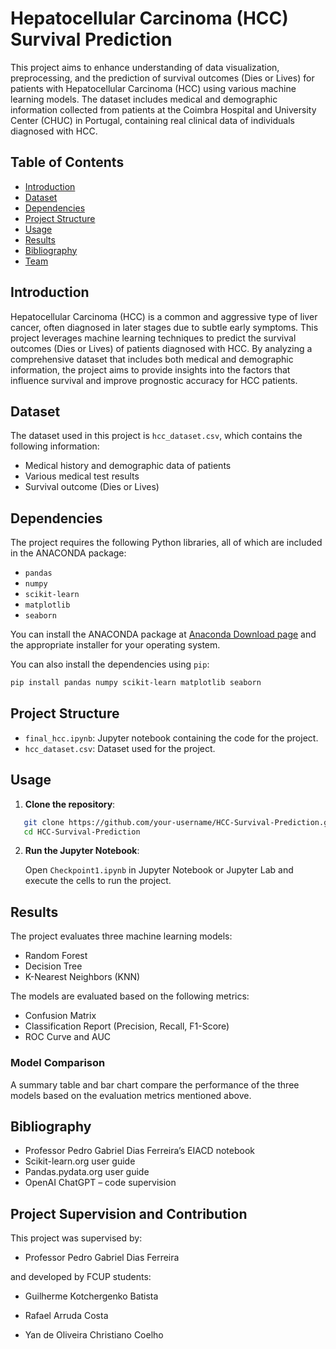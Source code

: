 # Hepatocellular Carcinoma (HCC) Survival Prediction

This project aims to enhance understanding of data visualization, preprocessing, and the prediction of survival outcomes (Dies or Lives) for patients with Hepatocellular Carcinoma (HCC) using various machine learning models. The dataset includes medical and demographic information collected from patients at the Coimbra Hospital and University Center (CHUC) in Portugal, containing real clinical data of individuals diagnosed with HCC.

## Table of Contents
- [Introduction](#introduction)
- [Dataset](#dataset)
- [Dependencies](#dependencies)
- [Project Structure](#project-structure)
- [Usage](#usage)
- [Results](#results)
- [Bibliography](#bibliography)
- [Team](#project-supervision-and-contribution)

## Introduction

Hepatocellular Carcinoma (HCC) is a common and aggressive type of liver cancer, often diagnosed in later stages due to subtle early symptoms. This project leverages machine learning techniques to predict the survival outcomes (Dies or Lives) of patients diagnosed with HCC. By analyzing a comprehensive dataset that includes both medical and demographic information, the project aims to provide insights into the factors that influence survival and improve prognostic accuracy for HCC patients.

## Dataset

The dataset used in this project is `hcc_dataset.csv`, which contains the following information:
- Medical history and demographic data of patients
- Various medical test results
- Survival outcome (Dies or Lives)

## Dependencies

The project requires the following Python libraries, all of which are included in the ANACONDA package:
- `pandas`
- `numpy`
- `scikit-learn`
- `matplotlib`
- `seaborn`

You can install the ANACONDA package at [Anaconda Download page](https://www.anaconda.com/products/distribution) and the appropriate installer for your operating system.

You can also install the dependencies using `pip`:

```bash
pip install pandas numpy scikit-learn matplotlib seaborn
```

## Project Structure

- `final_hcc.ipynb`: Jupyter notebook containing the code for the project.
- `hcc_dataset.csv`: Dataset used for the project.

## Usage

1. **Clone the repository**:

```bash
   git clone https://github.com/your-username/HCC-Survival-Prediction.git
   cd HCC-Survival-Prediction
```

2. **Run the Jupyter Notebook**:

   Open `Checkpoint1.ipynb` in Jupyter Notebook or Jupyter Lab and execute the cells to run the project.

## Results

The project evaluates three machine learning models:
- Random Forest
- Decision Tree
- K-Nearest Neighbors (KNN)

The models are evaluated based on the following metrics:
- Confusion Matrix
- Classification Report (Precision, Recall, F1-Score)
- ROC Curve and AUC

### Model Comparison

A summary table and bar chart compare the performance of the three models based on the evaluation metrics mentioned above.

## Bibliography

- Professor Pedro Gabriel Dias Ferreira’s EIACD notebook
- Scikit-learn.org user guide
- Pandas.pydata.org user guide
- OpenAI ChatGPT – code supervision

## Project Supervision and Contribution

This project was supervised by:

- Professor Pedro Gabriel Dias Ferreira

and developed by FCUP students:

- Guilherme Kotchergenko Batista

- Rafael Arruda Costa

- Yan de Oliveira Christiano Coelho
